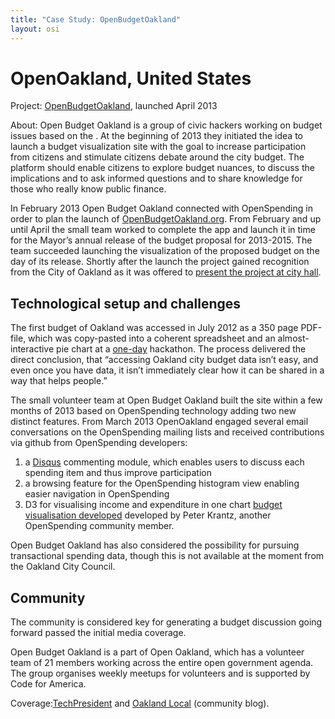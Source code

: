 ```yaml
---
title: "Case Study: OpenBudgetOakland"
layout: osi
---
```


# OpenOakland, United States

Project: [OpenBudgetOakland](http://openbudgetoakland.org/), launched
April 2013

About: Open Budget Oakland is a group of civic hackers working on budget
issues based on the . At the beginning of 2013 they initiated the idea
to launch a budget visualization site with the goal to increase
participation from citizens and stimulate citizens debate around the
city budget. The platform should enable citizens to explore budget
nuances, to discuss the implications and to ask informed questions and
to share knowledge for those who really know public finance.

In February 2013 Open Budget Oakland connected with OpenSpending in
order to plan the launch of [OpenBudgetOakland.org](http://openbudgetoakland.org/).
From February and up until April the small team worked to complete the
app and launch it in time for the Mayor’s annual release of the budget
proposal for 2013-2015. The team succeeded launching the visualization
of the proposed budget on the day of its release. Shortly after the
launch the project gained recognition from the City of Oakland as it was
offered to [present the project at city
hall](https://twitter.com/openbudgetOAK/status/329667951265472512/photo/1).

## Technological setup and challenges

The first budget of Oakland was accessed in July 2012 as a 350 page
PDF-file, which was copy-pasted into a coherent spreadsheet and an
almost-interactive pie chart at a
[one-day](http://codeforoakland.org/meet-our-2012-winning-apps) hackathon.
The process delivered the direct conclusion, that “accessing Oakland
city budget data isn’t easy, and even once you have data, it isn’t
immediately clear how it can be shared in a way that helps people.”

The small volunteer team at Open Budget Oakland built the site within a
few months of 2013 based on OpenSpending technology adding two new
distinct features. From March 2013 OpenOakland engaged several email
conversations on the OpenSpending mailing lists and received
contributions via github from OpenSpending developers:

1.  a [Disqus](http://disqus.com/) commenting module, which enables
    users to discuss each spending item and thus improve participation
2.  a browsing feature for the OpenSpending histogram view enabling
    easier navigation in OpenSpending
3.  D3 for visualising income and expenditure in one
    chart [budget visualisation
    developed](http://www.peterkrantz.com/2012/data-visualization-tools/) developed
    by Peter Krantz, another OpenSpending community member.

Open Budget Oakland has also considered the possibility for pursuing
transactional spending data, though this is not available at the moment
from the Oakland City Council.

## Community

The community is considered key for generating a budget discussion going
forward passed the initial media coverage.

Open Budget Oakland is a part of Open Oakland, which has a volunteer
team of 21 members working across the entire open government agenda. The
group organises weekly meetups for volunteers and is supported by Code
for America.

Coverage:[TechPresident](http://techpresident.com/news/23749/oakland-gets-new-data-visualization-site-its-budget) and
[Oakland Local](http://oaklandlocal.com/article/open-oakland-opening-oakland%E2%80%99s-budget-community-voices) (community
blog).
